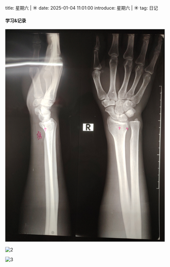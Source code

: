 title: 星期六 | ☀️
date: 2025-01-04 11:01:00
introduce: 星期六 | ☀️
tag: 日记

#### 学习&记录
![1](/static/img/2025/01/04/1.jpg)

![2](/static/img/2025/01/04/2.jpg)

![3](/static/img/2025/01/04/3.jpg)

